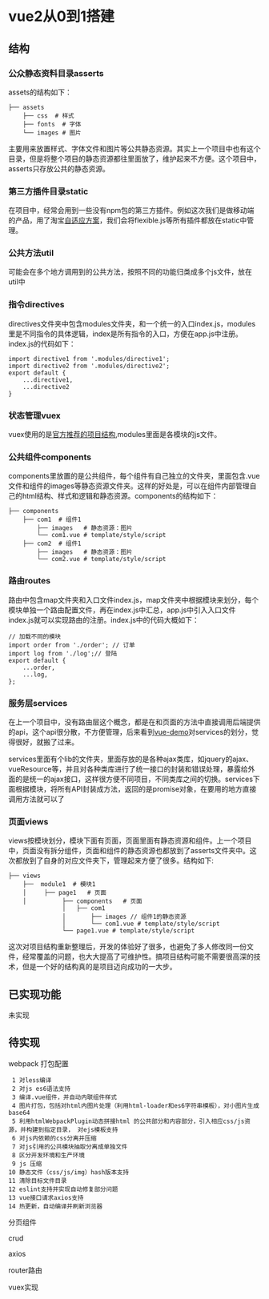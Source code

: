 # vue2从0到1搭建

## 结构

### 公众静态资料目录asserts

assets的结构如下：

```text
├── assets
    ├── css  # 样式
    ├── fonts  # 字体    
    └── images # 图片
```

主要用来放置样式、字体文件和图片等公共静态资源。其实上一个项目中也有这个目录，但是将整个项目的静态资源都往里面放了，维护起来不方便。这个项目中，asserts只存放公共的静态资源。



### 第三方插件目录static

在项目中，经常会用到一些没有npm包的第三方插件。例如这次我们是做移动端的产品，用了淘宝[自适应方案](https://link.zhihu.com/?target=https%3A//github.com/amfe/lib-flexible)，我们会将flexible.js等所有插件都放在static中管理。



### 公共方法util

可能会在多个地方调用到的公共方法，按照不同的功能归类成多个js文件，放在util中



### 指令directives

directives文件夹中包含modules文件夹，和一个统一的入口index.js，modules里是不同指令的具体逻辑，index是所有指令的入口，方便在app.js中注册。index.js的代码如下：

```text
import directive1 from '.modules/directive1';
import directive2 from '.modules/directive2';
export default {
    ...directive1,
    ...directive2
}
```



### 状态管理vuex

vuex使用的是[官方推荐的项目结构](https://link.zhihu.com/?target=https%3A//github.com/vuejs/vuex/blob/1.0/docs/zh-cn/structure.md),modules里面是各模块的js文件。



### 公共组件components

components里放置的是公共组件，每个组件有自己独立的文件夹，里面包含.vue文件和组件的images等静态资源文件夹。这样的好处是，可以在组件内部管理自己的html结构、样式和逻辑和静态资源。components的结构如下：

```text
├── components
    ├── com1  # 组件1
        ├── images   # 静态资源：图片    
        └── com1.vue # template/style/script
    ├── com2  # 组件1
        ├── images   # 静态资源：图片    
        └── com2.vue # template/style/script
```



### 路由routes

路由中包含map文件夹和入口文件index.js，map文件夹中根据模块来划分，每个模块单独一个路由配置文件，再在index.js中汇总，app.js中引入入口文件index.js就可以实现路由的注册。index.js中的代码大概如下：

```text
// 加载不同的模块
import order from './order'; // 订单
import log from './log';// 登陆
export default {
    ...order,
    ...log,
};
```



### 服务层services

在上一个项目中，没有路由层这个概念，都是在和页面的方法中直接调用后端提供的api，这个api很分散，不方便管理，后来看到[vue-demo](https://link.zhihu.com/?target=https%3A//github.com/kenberkeley/vue-demo/tree/master/src/services)对services的划分，觉得很好，就搬了过来。

services里面有个lib的文件夹，里面存放的是各种ajax类库，如jquery的ajax、vueResource等，并且对各种类库进行了统一接口的封装和错误处理，暴露给外面的是统一的ajax接口，这样很方便不同项目，不同类库之间的切换。services下面根据模块，将所有API封装成方法，返回的是promise对象，在要用的地方直接调用方法就可以了



### 页面views

views按模块划分，模块下面有页面，页面里面有静态资源和组件。上一个项目中，页面没有拆分组件，页面和组件的静态资源也都放到了asserts文件夹中。这次都放到了自身的对应文件夹下，管理起来方便了很多。结构如下:

```text
├── views
    ├──  module1  # 模块1
    │     ├── page1   # 页面   
    │          ├── components   # 页面 
               │   ├── com1
               │       ├── images // 组件1的静态资源
               │       └── com1.vue # template/style/script
               └── page1.vue # template/style/script
```

这次对项目结构重新整理后，开发的体验好了很多，也避免了多人修改同一份文件，经常覆盖的问题，也大大提高了可维护性。搞项目结构可能不需要很高深的技术，但是一个好的结构真的是项目迈向成功的一大步。







## 已实现功能

未实现

## 待实现

webpack 打包配置

```
 1 对less编译
 2 对js es6语法支持
 3 编译.vue组件，并自动内联组件样式
 4 图片打包，包括对html内图片处理（利用html-loader和es6字符串模板），对小图片生成base64
 5 利用htmlWebpackPlugin动态拼接html 的公共部分和内容部分，引入相应css/js资源，并构建到指定目录， 对ejs模板支持
 6 对js内依赖的css分离并压缩
 7 对js引用的公共模块抽取分离成单独文件
 8 区分开发环境和生产环境
 9 js 压缩
10 静态文件（css/js/img）hash版本支持
11 清除目标文件目录
12 eslint支持并实现自动修复部分问题
13 vue接口请求axios支持
14 热更新，自动编译并刷新浏览器
```







分页组件

crud

axios

router路由

vuex实现
